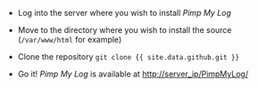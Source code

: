 * Log into the server where you wish to install *Pimp My Log*

* Move to the directory where you wish to install the source (`/var/www/html` for example)

* Clone the repository `git clone {{ site.data.github.git }}`

* Go it! *Pimp My Log* is available at <http://server_ip/PimpMyLog/>


